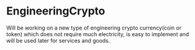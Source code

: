 # EngineeringCrypto
Will be working on a new type of engineering crypto currency(coin or token) which does not require much electricity, is easy to implement and will be used later for services and goods.

